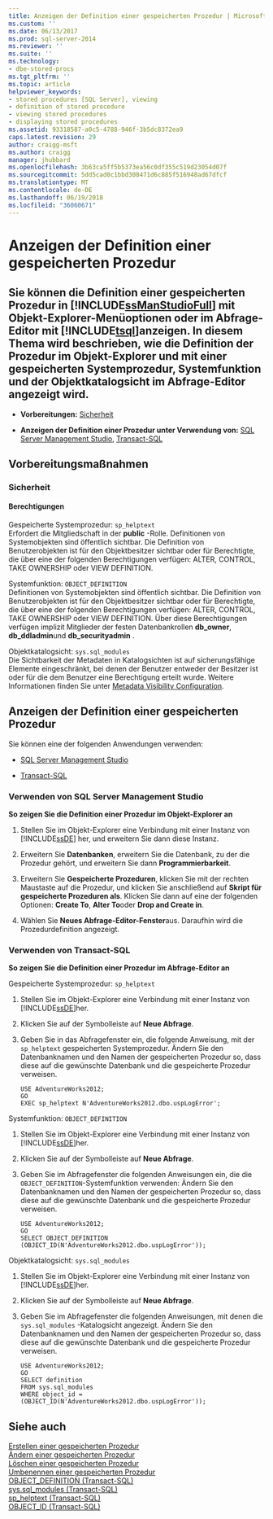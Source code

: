 ```yaml
---
title: Anzeigen der Definition einer gespeicherten Prozedur | Microsoft-Dokumentation
ms.custom: ''
ms.date: 06/13/2017
ms.prod: sql-server-2014
ms.reviewer: ''
ms.suite: ''
ms.technology:
- dbe-stored-procs
ms.tgt_pltfrm: ''
ms.topic: article
helpviewer_keywords:
- stored procedures [SQL Server], viewing
- definition of stored procedure
- viewing stored procedures
- displaying stored procedures
ms.assetid: 93318587-a0c5-4788-946f-3b5dc8372ea9
caps.latest.revision: 29
author: craigg-msft
ms.author: craigg
manager: jhubbard
ms.openlocfilehash: 3b63ca5ff5b5373ea56c0df355c519d23054d07f
ms.sourcegitcommit: 5dd5cad0c1bbd308471d6c885f516948ad67dfcf
ms.translationtype: MT
ms.contentlocale: de-DE
ms.lasthandoff: 06/19/2018
ms.locfileid: "36060671"
---
```

# <a name="view-the-definition-of-a-stored-procedure"></a>Anzeigen der Definition einer gespeicherten Prozedur
    
##  <a name="Top"></a> Sie können die Definition einer gespeicherten Prozedur in [!INCLUDE[ssManStudioFull](../../includes/ssmanstudiofull-md.md)] mit Objekt-Explorer-Menüoptionen oder im Abfrage-Editor mit [!INCLUDE[tsql](../../includes/tsql-md.md)]anzeigen. In diesem Thema wird beschrieben, wie die Definition der Prozedur im Objekt-Explorer und mit einer gespeicherten Systemprozedur, Systemfunktion und der Objektkatalogsicht im Abfrage-Editor angezeigt wird.  
  
-   **Vorbereitungen:**  [Sicherheit](#Security)  
  
-   **Anzeigen der Definition einer Prozedur unter Verwendung von:**  [SQL Server Management Studio](#SSMSProcedure), [Transact-SQL](#TsqlProcedure)  
  
##  <a name="BeforeYouBegin"></a> Vorbereitungsmaßnahmen  
  
###  <a name="Security"></a> Sicherheit  
  
####  <a name="Permissions"></a> Berechtigungen  
 Gespeicherte Systemprozedur: `sp_helptext`  
 Erfordert die Mitgliedschaft in der **public** -Rolle. Definitionen von Systemobjekten sind öffentlich sichtbar. Die Definition von Benutzerobjekten ist für den Objektbesitzer sichtbar oder für Berechtigte, die über eine der folgenden Berechtigungen verfügen: ALTER, CONTROL, TAKE OWNERSHIP oder VIEW DEFINITION.  
  
 Systemfunktion: `OBJECT_DEFINITION`  
 Definitionen von Systemobjekten sind öffentlich sichtbar. Die Definition von Benutzerobjekten ist für den Objektbesitzer sichtbar oder für Berechtigte, die über eine der folgenden Berechtigungen verfügen: ALTER, CONTROL, TAKE OWNERSHIP oder VIEW DEFINITION. Über diese Berechtigungen verfügen implizit Mitglieder der festen Datenbankrollen **db_owner**, **db_ddladmin**und **db_securityadmin** .  
  
 Objektkatalogsicht: `sys.sql_modules`  
 Die Sichtbarkeit der Metadaten in Katalogsichten ist auf sicherungsfähige Elemente eingeschränkt, bei denen der Benutzer entweder der Besitzer ist oder für die dem Benutzer eine Berechtigung erteilt wurde. Weitere Informationen finden Sie unter [Metadata Visibility Configuration](../security/metadata-visibility-configuration.md).  
  
##  <a name="Procedures"></a> Anzeigen der Definition einer gespeicherten Prozedur  
 Sie können eine der folgenden Anwendungen verwenden:  
  
-   [SQL Server Management Studio](#SSMSProcedure)  
  
-   [Transact-SQL](#TsqlProcedure)  
  
###  <a name="SSMSProcedure"></a> Verwenden von SQL Server Management Studio  
 **So zeigen Sie die Definition einer Prozedur im Objekt-Explorer an**  
  
1.  Stellen Sie im Objekt-Explorer eine Verbindung mit einer Instanz von [!INCLUDE[ssDE](../../includes/ssde-md.md)] her, und erweitern Sie dann diese Instanz.  
  
2.  Erweitern Sie **Datenbanken**, erweitern Sie die Datenbank, zu der die Prozedur gehört, und erweitern Sie dann **Programmierbarkeit**.  
  
3.  Erweitern Sie **Gespeicherte Prozeduren**, klicken Sie mit der rechten Maustaste auf die Prozedur, und klicken Sie anschließend auf **Skript für gespeicherte Prozeduren als**. Klicken Sie dann auf eine der folgenden Optionen: **Create To**, **Alter To**oder **Drop and Create in**.  
  
4.  Wählen Sie **Neues Abfrage-Editor-Fenster**aus. Daraufhin wird die Prozedurdefinition angezeigt.  
  
###  <a name="TsqlProcedure"></a> Verwenden von Transact-SQL  
 **So zeigen Sie die Definition einer Prozedur im Abfrage-Editor an**  
  
 Gespeicherte Systemprozedur: `sp_helptext`  
 1.  Stellen Sie im Objekt-Explorer eine Verbindung mit einer Instanz von [!INCLUDE[ssDE](../../includes/ssde-md.md)]her.  
  
2.  Klicken Sie auf der Symbolleiste auf **Neue Abfrage**.  
  
3.  Geben Sie in das Abfragefenster ein, die folgende Anweisung, mit der `sp_helptext` gespeicherten Systemprozedur. Ändern Sie den Datenbanknamen und den Namen der gespeicherten Prozedur so, dass diese auf die gewünschte Datenbank und die gespeicherte Prozedur verweisen.  
  
    ```  
    USE AdventureWorks2012;  
    GO  
    EXEC sp_helptext N'AdventureWorks2012.dbo.uspLogError';  
    ```  
  
 Systemfunktion: `OBJECT_DEFINITION`  
 1.  Stellen Sie im Objekt-Explorer eine Verbindung mit einer Instanz von [!INCLUDE[ssDE](../../includes/ssde-md.md)]her.  
  
2.  Klicken Sie auf der Symbolleiste auf **Neue Abfrage**.  
  
3.  Geben Sie im Abfragefenster die folgenden Anweisungen ein, die die `OBJECT_DEFINITION`-Systemfunktion verwenden: Ändern Sie den Datenbanknamen und den Namen der gespeicherten Prozedur so, dass diese auf die gewünschte Datenbank und die gespeicherte Prozedur verweisen.  
  
    ```  
    USE AdventureWorks2012;  
    GO  
    SELECT OBJECT_DEFINITION (OBJECT_ID(N'AdventureWorks2012.dbo.uspLogError'));  
    ```  
  
 Objektkatalogsicht: `sys.sql_modules`  
 1.  Stellen Sie im Objekt-Explorer eine Verbindung mit einer Instanz von [!INCLUDE[ssDE](../../includes/ssde-md.md)]her.  
  
2.  Klicken Sie auf der Symbolleiste auf **Neue Abfrage**.  
  
3.  Geben Sie im Abfragefenster die folgenden Anweisungen, mit denen die `sys.sql_modules` -Katalogsicht angezeigt. Ändern Sie den Datenbanknamen und den Namen der gespeicherten Prozedur so, dass diese auf die gewünschte Datenbank und die gespeicherte Prozedur verweisen.  
  
    ```  
    USE AdventureWorks2012;  
    GO  
    SELECT definition  
    FROM sys.sql_modules  
    WHERE object_id = (OBJECT_ID(N'AdventureWorks2012.dbo.uspLogError'));  
    ```  
  
## <a name="see-also"></a>Siehe auch  
 [Erstellen einer gespeicherten Prozedur](create-a-stored-procedure.md)   
 [Ändern einer gespeicherten Prozedur](modify-a-stored-procedure.md)   
 [Löschen einer gespeicherten Prozedur](delete-a-stored-procedure.md)   
 [Umbenennen einer gespeicherten Prozedur](rename-a-stored-procedure.md)   
 [OBJECT_DEFINITION &#40;Transact-SQL&#41;](/sql/t-sql/functions/object-definition-transact-sql)   
 [sys.sql_modules &#40;Transact-SQL&#41;](/sql/relational-databases/system-catalog-views/sys-sql-modules-transact-sql)   
 [sp_helptext &#40;Transact-SQL&#41;](/sql/relational-databases/system-stored-procedures/sp-helptext-transact-sql)   
 [OBJECT_ID &#40;Transact-SQL&#41;](/sql/t-sql/functions/object-id-transact-sql)  
  
  
